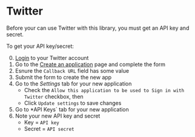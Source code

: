 # Twitter

Before your can use Twitter with this library, you must get an API key and secret.

To get your API key/secret:

0. [Login](https://twitter.com/login) to your Twitter account
0. Go to the [Create an application](https://apps.twitter.com/app/new) page and complete the form
0. Esnure  the `Callback URL` field has some value
0. Submit the form to create the new app
0. Go to the *Settings* tab for your new application
    * Check the `Allow this application to be used to Sign in with Twitter` checkbox, then
    * Click `Update settings` to save changes
0. Go to *API Keys` tab for your new application
0. Note your new API key and secret
    * Key = `API key`
    * Secret = `API secret`
